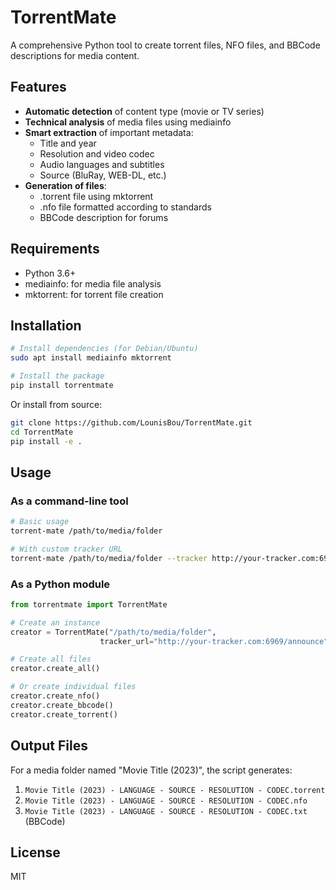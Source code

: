 # TorrentMate

A comprehensive Python tool to create torrent files, NFO files, and BBCode descriptions for media content.

## Features

- **Automatic detection** of content type (movie or TV series)
- **Technical analysis** of media files using mediainfo
- **Smart extraction** of important metadata:
  - Title and year
  - Resolution and video codec
  - Audio languages and subtitles
  - Source (BluRay, WEB-DL, etc.)
- **Generation of files**:
  - .torrent file using mktorrent
  - .nfo file formatted according to standards
  - BBCode description for forums

## Requirements

- Python 3.6+
- mediainfo: for media file analysis
- mktorrent: for torrent file creation

## Installation

```bash
# Install dependencies (for Debian/Ubuntu)
sudo apt install mediainfo mktorrent

# Install the package
pip install torrentmate
```

Or install from source:

```bash
git clone https://github.com/LounisBou/TorrentMate.git
cd TorrentMate
pip install -e .
```

## Usage

### As a command-line tool

```bash
# Basic usage
torrent-mate /path/to/media/folder

# With custom tracker URL
torrent-mate /path/to/media/folder --tracker http://your-tracker.com:6969/announce
```

### As a Python module

```python
from torrentmate import TorrentMate

# Create an instance
creator = TorrentMate("/path/to/media/folder", 
                    tracker_url="http://your-tracker.com:6969/announce")

# Create all files
creator.create_all()

# Or create individual files
creator.create_nfo()
creator.create_bbcode()
creator.create_torrent()
```

## Output Files

For a media folder named "Movie Title (2023)", the script generates:

1. `Movie Title (2023) - LANGUAGE - SOURCE - RESOLUTION - CODEC.torrent`
2. `Movie Title (2023) - LANGUAGE - SOURCE - RESOLUTION - CODEC.nfo`
3. `Movie Title (2023) - LANGUAGE - SOURCE - RESOLUTION - CODEC.txt` (BBCode)

## License

MIT